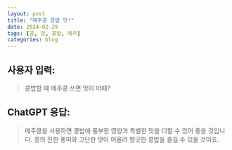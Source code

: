 ```yaml
---
layout: post
title: "메주콩 콩밥 맛!"
date: 2024-02-29
tags: [콩, 맛, 콩밥, 메주]
categories: blog
---
```


## 사용자 입력:
> 콩밥할 때 메주콩 쓰면 맛이 어때?

## ChatGPT 응답:
> 메주콩을 사용하면 콩밥에 풍부한 영양과 특별한 맛을 더할 수 있어 좋을 것입니다. 콩의 진한 풍미와 고단한 맛이 어울려 향긋한 콩밥을 즐길 수 있을 것이죠.

